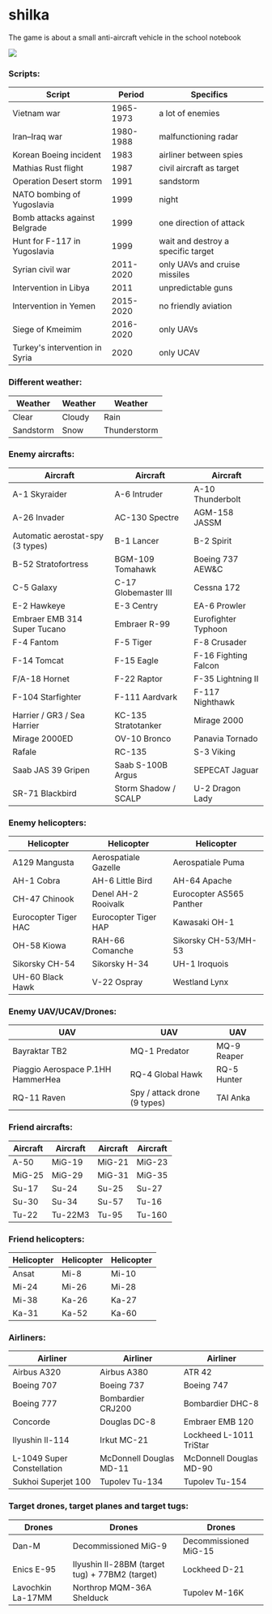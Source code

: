 # shilka
The game is about a small anti-aircraft vehicle in the school notebook

![](http://mig1023.ru/images/shilka.png)

### Scripts:

| Script | Period | Specifics |
| ------------- | ------------- | ------------- |
| Vietnam war | 1965-1973 | a lot of enemies |
| Iran–Iraq war | 1980-1988 | malfunctioning radar |
| Korean Boeing incident | 1983 | airliner between spies |
| Mathias Rust flight | 1987 | сivil aircraft as target |
| Operation Desert storm | 1991 | sandstorm |
| NATO bombing of Yugoslavia | 1999 | night |
| Bomb attacks against Belgrade | 1999 | one direction of attack |
| Hunt for F-117 in Yugoslavia | 1999 | wait and destroy a specific target |
| Syrian civil war | 2011-2020 | only UAVs and cruise missiles |
| Intervention in Libya | 2011 | unpredictable guns |
| Intervention in Yemen | 2015-2020 | no friendly aviation |
| Siege of Kmeimim | 2016-2020 | only UAVs |
| Turkey's intervention in Syria | 2020 | only UCAV |

### Different weather:

| Weather | Weather | Weather |
| ------------- | ------------- | ------------- |
| Clear | Cloudy | Rain |
| Sandstorm | Snow | Thunderstorm |

### Enemy aircrafts:

| Aircraft | Aircraft | Aircraft |
| ------------- | ------------- | ------------- |
| A-1 Skyraider | A-6 Intruder | A-10 Thunderbolt |
| A-26 Invader | AC-130 Spectre | AGM-158 JASSM |
| Automatic aerostat-spy (3 types) | B-1 Lancer | B-2 Spirit | 
| B-52 Stratofortress | BGM-109 Tomahawk | Boeing 737 AEW&C |
| C-5 Galaxy | C-17 Globemaster III | Cessna 172 |
| E-2 Hawkeye | E-3 Centry | EA-6 Prowler |
| Embraer EMB 314 Super Tucano | Embraer R-99 | Eurofighter Typhoon |
| F-4 Fantom | F-5 Tiger | F-8 Crusader |
| F-14 Tomcat | F-15 Eagle | F-16 Fighting Falcon |
| F/A-18 Hornet | F-22 Raptor | F-35 Lightning II |
| F-104 Starfighter | F-111 Aardvark | F-117 Nighthawk |
| Harrier / GR3 / Sea Harrier | KC-135 Stratotanker | Mirage 2000 |
| Mirage 2000ED | OV-10 Bronco | Panavia Tornado |
| Rafale | RC-135 | S-3 Viking |
| Saab JAS 39 Gripen | Saab S-100B Argus | SEPECAT Jaguar |
| SR-71 Blackbird | Storm Shadow / SCALP | U-2 Dragon Lady |

### Enemy helicopters:

| Helicopter | Helicopter | Helicopter |
| ------------- | ------------- | ------------- |
| A129 Mangusta | Aerospatiale Gazelle | Aerospatiale Puma |
| AH-1 Cobra | AH-6 Little Bird | AH-64 Apache |
| CH-47 Chinook | Denel AH-2 Rooivalk | Eurocopter AS565 Panther |
| Eurocopter Tiger HAC | Eurocopter Tiger HAP | Kawasaki OH-1 |
| OH-58 Kiowa | RAH-66 Comanche | Sikorsky CH-53/MH-53 |
| Sikorsky CH-54 | Sikorsky H-34 | UH-1 Iroquois |
| UH-60 Black Hawk | V-22 Ospray | Westland Lynx |

### Enemy UAV/UCAV/Drones:

| UAV | UAV | UAV |
| ------------- | ------------- | ------------- |
| Bayraktar TB2 | MQ-1 Predator | MQ-9 Reaper |
| Piaggio Aerospace P.1HH HammerHea | RQ-4 Global Hawk | RQ-5 Hunter |
| RQ-11 Raven | Spy / attack drone (9 types) | TAI Anka |

### Friend aircrafts:

| Aircraft | Aircraft | Aircraft | Aircraft |
| ------------- | ------------- | ------------- | ------------- |
| A-50 | MiG-19 | MiG-21 | MiG-23 |
| MiG-25 | MiG-29 | MiG-31 | MiG-35 |
| Su-17 | Su-24 | Su-25 | Su-27 |
| Su-30 | Su-34 | Su-57 | Tu-16 |
| Tu-22 | Tu-22M3 | Tu-95 | Tu-160 |

### Friend helicopters:

| Helicopter | Helicopter | Helicopter |
| ------------- | ------------- | ------------- |
| Ansat |Mi-8 | Mi-10 | 
| Mi-24 | Mi-26 | Mi-28 | 
| Mi-38 | Ka-26 | Ka-27 |
| Ka-31 | Ka-52 | Ka-60 |

### Airliners:

| Airliner | Airliner | Airliner |
| ------------- | ------------- | ------------- |
| Аirbus A320 | Аirbus A380 | ATR 42 |
| Boeing 707 | Boeing 737 | Boeing 747 |
| Boeing 777 | Bombardier CRJ200 | Bombardier DHC-8 |
| Concorde | Douglas DC-8 | Embraer EMB 120 |
| Ilyushin Il-114 | Irkut MC-21 | Lockheed L-1011 TriStar |
| L-1049 Super Constellation | McDonnell Douglas MD-11 | McDonnell Douglas MD-90 |
| Sukhoi Superjet 100 | Tupolev Tu-134 | Tupolev Tu-154 |

### Target drones, target planes and target tugs:

| Drones | Drones | Drones |
| ------------- | ------------- | ------------- |
| Dan-M | Decommissioned MiG-9 | Decommissioned MiG-15 |
| Enics E-95 | Ilyushin Il-28BM (target tug) + 77BM2 (target) | Lockheed D-21 |
| Lavochkin La-17MM | Northrop MQM-36A Shelduck | Tupolev M-16K |
